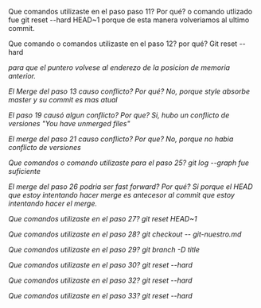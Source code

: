 Que comandos utilizaste en el paso paso 11? Por qué?
o comando utlizado fue git reset --hard HEAD~1 porque de esta manera  volveriamos al ultimo commit.

Que comando o comandos utilizaste en el paso 12? por qué?
Git reset --hard <address> para que el puntero volvese al enderezo de la posicion de memoria anterior.

El Merge del paso 13 causo conflicto? Por qué?
No, porque style absorbe master y su commit es mas atual


El paso 19 causó algun conflicto? Por que?
Si, hubo un conflicto de versiones "You have unmerged files"

El merge del paso 21 causo conflicto? Por que?
No, porque no habia conflicto de versiones

Que comandos o comando utilizaste para el paso 25?
git log --graph fue suficiente

El merge del paso 26 podria ser fast forward? Por qué?
Si porque el HEAD que estoy intentando hacer merge es antecesor al commit que estoy intentando hacer el merge.

Que comandos utilizaste en el paso 27?
git reset HEAD~1

Que comandos utilizaste en el paso 28?
git checkout -- git-nuestro.md

Que comandos utilizaste en el paso 29?
git branch -D title

Que comandos utilizaste en el paso 30?
git reset --hard <address> 

Que comandos utilizaste en el paso 32?
git reset --hard  <address>

Que comandos utilizaste en el paso 33?
git reset --hard <end>
